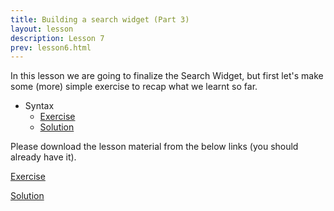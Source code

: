 ```yaml
---
title: Building a search widget (Part 3)
layout: lesson
description: Lesson 7
prev: lesson6.html
---
```


In this lesson we are going to finalize the Search Widget, but first let's make some (more) simple exercise to recap what we learnt so far.

* Syntax
    * [Exercise](https://jsbin.com/puhoboh/2/edit?js,output)
    * [Solution](https://jsbin.com/puhoboh/4/edit?js,output)


Please download the lesson material from the below links (you should already have it).

[Exercise](https://github.com/ClaudioCorridore/expedia-javascript-for-beginners/raw/master/exercises/sw1/sw1.zip)

[Solution](https://github.com/ClaudioCorridore/expedia-javascript-for-beginners/raw/master/exercises/sw1/sw1-solution.zip)

